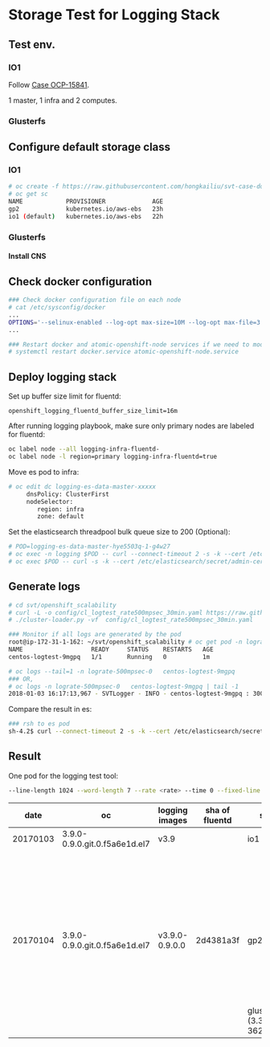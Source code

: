 # Storage Test for Logging Stack

## Test env.

### IO1
Follow [Case OCP-15841](https://polarion.engineering.redhat.com/polarion/#/project/OSE/workitem?id=OCP-15841).

1 master, 1 infra and 2 computes.

### Glusterfs

## Configure default storage class

### IO1

```sh
# oc create -f https://raw.githubusercontent.com/hongkailiu/svt-case-doc/master/files/sc_io1.yaml
# oc get sc
NAME            PROVISIONER             AGE
gp2             kubernetes.io/aws-ebs   23h
io1 (default)   kubernetes.io/aws-ebs   22h

```

### Glusterfs

#### Install CNS

## Check docker configuration

```sh
### Check docker configuration file on each node
# cat /etc/sysconfig/docker
...
OPTIONS='--selinux-enabled --log-opt max-size=10M --log-opt max-file=3 --signature-verification=false'
...

### Restart docker and atomic-openshift-node services if we need to modify the above file
# systemctl restart docker.service atomic-openshift-node.service
```


## Deploy logging stack

Set up buffer size limit for fluentd:

```
openshift_logging_fluentd_buffer_size_limit=16m
```

After running logging playbook, make sure only primary nodes are labeled for fluentd:

```sh
oc label node --all logging-infra-fluentd-
oc label node -l region=primary logging-infra-fluentd=true
```

Move es pod to infra:

```sh
# oc edit dc logging-es-data-master-xxxxx
     dnsPolicy: ClusterFirst
     nodeSelector:
        region: infra
        zone: default

```

Set the elasticsearch threadpool bulk queue size to 200 (Optional):

```sh
# POD=logging-es-data-master-hye5503q-1-g4w27
# oc exec -n logging $POD -- curl --connect-timeout 2 -s -k --cert /etc/elasticsearch/secret/admin-cert --key /etc/elasticsearch/secret/admin-key -XPUT https://localhost:9200/_cluster/settings -d '{"persistent" : {"threadpool.bulk.queue_size" : 200}}'
# oc exec $POD -- curl -s -k --cert /etc/elasticsearch/secret/admin-cert --key /etc/elasticsearch/secret/admin-key https://localhost:9200/_cluster/settings | python -mjson.tool
```

## Generate logs

```sh
# cd svt/openshift_scalability
# curl -L -o config/cl_logtest_rate500mpsec_30min.yaml https://raw.githubusercontent.com/hongkailiu/svt-case-doc/master/files/cl_logtest_rate500mpsec_30min.yaml
# ./cluster-loader.py -vf  config/cl_logtest_rate500mpsec_30min.yaml

### Monitor if all logs are generated by the pod
root@ip-172-31-1-162: ~/svt/openshift_scalability # oc get pod -n lograte-500mpsec-0
NAME                   READY     STATUS    RESTARTS   AGE
centos-logtest-9mgpq   1/1       Running   0          1m

# oc logs --tail=1 -n lograte-500mpsec-0   centos-logtest-9mgpq
### OR,
# oc logs -n lograte-500mpsec-0   centos-logtest-9mgpq | tail -1
2018-01-03 16:17:13,967 - SVTLogger - INFO - centos-logtest-9mgpq : 30000 : ...
```

Compare the result in es:

```sh
### rsh to es pod
sh-4.2$ curl --connect-timeout 2 -s -k --cert /etc/elasticsearch/secret/admin-cert --key /etc/elasticsearch/secret/admin-key https://logging-es:9200/_cat/indices?v | grep logr
```

## Result
One pod for the logging test tool:

```sh
--line-length 1024 --word-length 7 --rate <rate> --time 0 --fixed-line --num-lines <num_lines>
```



| date     | oc                            | logging images | sha of fluentd | sc                    | rate (logs/min) | logs generated | logs in es |
|----------|-------------------------------|----------------|----------------|-----------------------|----------------:|---------------:|-----------:|
| 20170103 | 3.9.0-0.9.0.git.0.f5a6e1d.el7 | v3.9           |                | io1                   |            9000 |          10000 |      10000 |
|          |                               |                |                |                       |           12000 |          10000 |       1451 |
|          |                               |                |                |                       |           15000 |           8000 |       8000 |
|          |                               |                |                |                       |           15000 |          10000 |       1451 |
|          |                               |                |                |                       |           30000 |           8000 |       8000 |
|          |                               |                |                |                       |           30000 |          10000 |       1451 |
|          |                               |                |                |                       |            9000 |         500000 |     500000 |
| 20170104 | 3.9.0-0.9.0.git.0.f5a6e1d.el7 | v3.9.0-0.9.0.0 | 2d4381a3f      | gp2                   |           30000 |         900000 |     900000 |
|          |                               |                |                |                       |           30000 |         900000 |     874368 |
|          |                               |                |                |                       |           30000 |         900000 |     891451 |
|          |                               |                |                |                       |           45000 |        1350000 |    1204946 |
|          |                               |                |                |                       |           45000 |        1350000 |    1179332 |
|          |                               |                |                | glusterfs (3.3.0-362) |                 |                |            |

